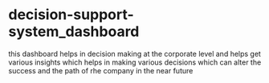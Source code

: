 # decision-support-system_dashboard
this dashboard helps in decision making at the corporate level and helps get various insights which helps in making various decisions which can alter the success and the path of rhe company in the near future 
